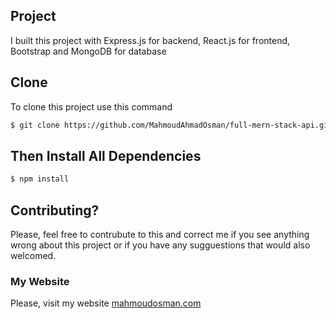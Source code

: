 ## Project
I built this project with Express.js for backend, React.js for frontend, Bootstrap and MongoDB for database
## Clone
To clone this project use this command

```bash
$ git clone https://github.com/MahmoudAhmadOsman/full-mern-stack-api.git
```

## Then Install All Dependencies

```bash
$ npm install
```


## Contributing?
Please, feel free to contrubute to this and correct me if you see anything wrong about this project or if you have any sugguestions that would also welcomed. 



### My Website
 Please, visit my website
[mahmoudosman.com](https://www.mahmoudosman.com)
